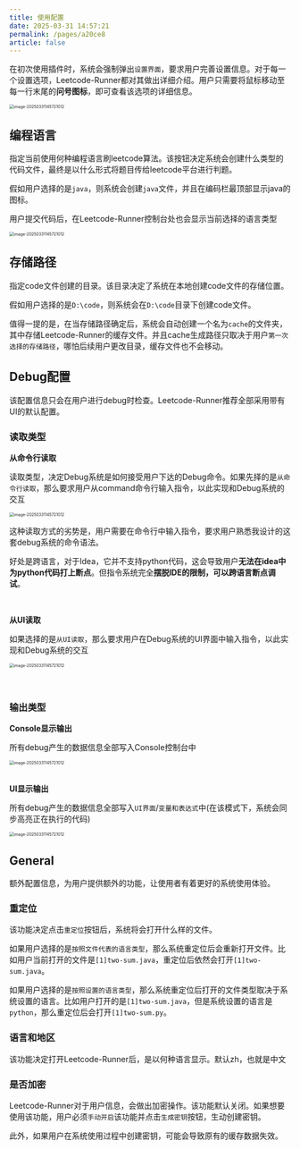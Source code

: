 ```yaml
---
title: 使用配置
date: 2025-03-31 14:57:21
permalink: /pages/a20ce8
article: false
---
```


在初次使用插件时，系统会强制弹出`设置界面`，要求用户完善设置信息。对于每一个设置选项，Leetcode-Runner都对其做出详细介绍。用户只需要将鼠标移动至每一行末尾的**问号图标**，即可查看该选项的详细信息。

<img src="../../../public/使用配置/usage-setting.png" alt="image-20250331145721012" style="display: block; margin: 0 auto; zoom:50%;" />


## 编程语言
指定当前使用何种编程语言刷leetcode算法。该按钮决定系统会创建什么类型的代码文件，最终是以什么形式将题目传给leetcode平台进行判题。

假如用户选择的是`java`，则系统会创建`java`文件，并且在编码栏最顶部显示java的图标。

用户提交代码后，在Leetcode-Runner控制台处也会显示当前选择的语言类型

<img src="../../../public/使用配置/打开java.jpg" alt="image-20250331145721012" style="display: block; margin: 0 auto; zoom:50%;" />


## 存储路径
指定code文件创建的目录。该目录决定了系统在本地创建code文件的存储位置。

假如用户选择的是`D:\code`，则系统会在`D:\code`目录下创建code文件。

值得一提的是，在当存储路径确定后，系统会自动创建一个名为`cache`的文件夹，其中存储Leetcode-Runner的缓存文件。并且cache生成路径只取决于用户`第一次选择的存储路径`，哪怕后续用户更改目录，缓存文件也不会移动。

## Debug配置
该配置信息只会在用户进行debug时检查。Leetcode-Runner推荐全部采用带有UI的默认配置。

### 读取类型

**从命令行读取**

读取类型，决定Debug系统是如何接受用户下达的Debug命令。如果先择的是`从命令行读取`，那么要求用户从command命令行输入指令，以此实现和Debug系统的交互

<img src="../../../public/使用配置/命令行.jpg" alt="image-20250331145721012" style="display: block; margin: 0 auto; zoom:50%;" />

这种读取方式的劣势是，用户需要在命令行中输入指令，要求用户熟悉我设计的这套debug系统的命令语法。

好处是跨语言，对于Idea，它并不支持python代码，这会导致用户**无法在idea中为python代码打上断点**。但指令系统完全**摆脱IDE的限制，可以跨语言断点调试**。

</br>

**从UI读取**

如果选择的是`从UI读取`，那么要求用户在Debug系统的UI界面中输入指令，以此实现和Debug系统的交互

<img src="../../../public/使用配置/UI按键.jpg" alt="image-20250331145721012" style="display: block; margin: 0 auto; zoom:50%;" />

</br>
</br>

### 输出类型
**Console显示输出**

所有debug产生的数据信息全部写入Console控制台中

<img src="../../../public/使用配置/console输出.jpg" alt="image-20250331145721012" style="display: block; margin: 0 auto; zoom:50%;" />

</br>

**UI显示输出**

所有debug产生的数据信息全部写入`UI界面`/`变量和表达式`中(在该模式下，系统会同步高亮正在执行的代码)

<img src="../../../public/使用配置/UI输出.png" alt="image-20250331145721012" style="display: block; margin: 0 auto; zoom:50%;" />


## General
额外配置信息，为用户提供额外的功能，让使用者有着更好的系统使用体验。

### 重定位

该功能决定点击`重定位`按钮后，系统将会打开什么样的文件。

如果用户选择的是`按照文件代表的语言类型`，那么系统重定位后会重新打开文件。比如用户当前打开的文件是`[1]two-sum.java`，重定位后依然会打开`[1]two-sum.java`。

如果用户选择的是`按照设置的语言类型`，那么系统重定位后打开的文件类型取决于系统设置的语言。比如用户打开的是`[1]two-sum.java`，但是系统设置的语言是`python`，那么重定位后会打开`[1]two-sum.py`。

### 语言和地区
该功能决定打开Leetcode-Runner后，是以何种语言显示。默认zh，也就是中文

### 是否加密
Leetcode-Runner对于用户信息，会做出加密操作。该功能默认关闭。如果想要使用该功能，用户必须`手动开启`该功能并点击`生成密钥`按钮，生动创建密钥。

此外，如果用户在系统使用过程中创建密钥，可能会导致原有的缓存数据失效。